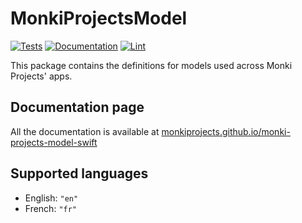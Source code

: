 # MonkiProjectsModel

[![Tests](https://github.com/MonkiProjects/monki-projects-model-swift/actions/workflows/test.yml/badge.svg)](https://github.com/MonkiProjects/monki-projects-model-swift/actions/workflows/test.yml)
[![Documentation](https://github.com/MonkiProjects/monki-projects-model-swift/actions/workflows/doc.yml/badge.svg)](https://github.com/MonkiProjects/monki-projects-model-swift/actions/workflows/doc.yml)
[![Lint](https://github.com/MonkiProjects/monki-projects-model-swift/actions/workflows/lint.yml/badge.svg)](https://github.com/MonkiProjects/monki-projects-model-swift/actions/workflows/lint.yml)

This package contains the definitions for models used across Monki Projects' apps.

<!-- ![Swift](https://github.com/MonkiProjects/monki-map-model-swift/workflows/Swift/badge.svg)
![Documentation](https://github.com/MonkiProjects/monki-map-model-swift/workflows/Documentation/badge.svg)

This package contains the definitions for models related to the Monki Map app. -->

## Documentation page

All the documentation is available at [monkiprojects.github.io/monki-projects-model-swift](https://monkiprojects.github.io/monki-projects-model-swift/)

<!-- All the documentation is available at [monkiprojects.github.io/monki-map-model-swift](https://monkiprojects.github.io/monki-map-model-swift/) -->

## Supported languages

* English: `"en"`
* French: `"fr"`
